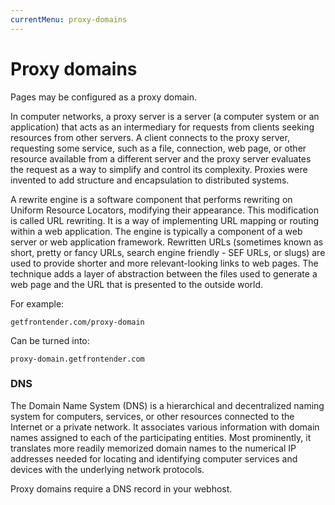 ```yaml
---
currentMenu: proxy-domains
---
```


# Proxy domains
Pages may be configured as a proxy domain.

In computer networks, a proxy server is a server (a computer system or an application) that acts as an intermediary for requests from clients seeking resources from other servers. A client connects to the proxy server, requesting some service, such as a file, connection, web page, or other resource available from a different server and the proxy server evaluates the request as a way to simplify and control its complexity. Proxies were invented to add structure and encapsulation to distributed systems.

A rewrite engine is a software component that performs rewriting on Uniform Resource Locators, modifying their appearance. This modification is called URL rewriting. It is a way of implementing URL mapping or routing within a web application. The engine is typically a component of a web server or web application framework. Rewritten URLs (sometimes known as short, pretty or fancy URLs, search engine friendly - SEF URLs, or slugs) are used to provide shorter and more relevant-looking links to web pages. The technique adds a layer of abstraction between the files used to generate a web page and the URL that is presented to the outside world.

For example:
```
getfrontender.com/proxy-domain
```

Can be turned into:

```
proxy-domain.getfrontender.com
```


### DNS
<!-- @TODO add DNS explanation -->
The Domain Name System (DNS) is a hierarchical and decentralized naming system for computers, services, or other resources connected to the Internet or a private network. It associates various information with domain names assigned to each of the participating entities. Most prominently, it translates more readily memorized domain names to the numerical IP addresses needed for locating and identifying computer services and devices with the underlying network protocols.

Proxy domains require a DNS record in your webhost.
